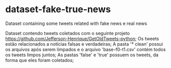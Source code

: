 # dataset-fake-true-news
Dataset containing some tweets related with fake news e real news

Dataset contendo tweets coletados com o seguinte projeto https://github.com/Jefferson-Henrique/GetOldTweets-python;
Os tweets estão relacionados a notícias falsas e verdadeiras;
A pasta '* clean' possui os arquivos após serem limpados e o arquivo 'base-f0-t1.csv' contém todos os tweets limpos juntos;
As pastas 'false' e 'true' possuem os tweets, da forma que eles foram coletados;
